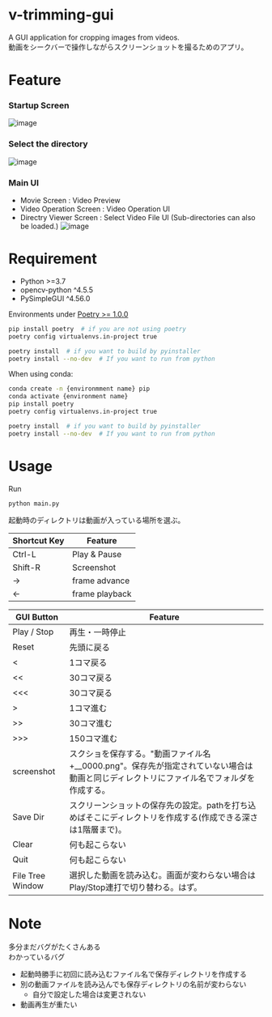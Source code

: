 # v-trimming-gui
A GUI application for cropping images from videos.  
動画をシークバーで操作しながらスクリーンショットを撮るためのアプリ。

# Feature
### Startup Screen
![image](https://user-images.githubusercontent.com/50891743/151005614-809746b5-bb9f-4bf6-a858-78bd60d1c5b7.png)
### Select the directory
![image](https://user-images.githubusercontent.com/50891743/151006562-feb1f06b-2333-4980-b751-518f0f69a9b0.png)
### Main UI
* Movie Screen : Video Preview
* Video Operation Screen : Video Operation UI
* Directry Viewer Screen : Select Video File UI (Sub-directories can also be loaded.)
![image](https://user-images.githubusercontent.com/50891743/151013258-b5bff0bb-3c1e-4e67-b5b2-eaef9abf08ad.png)

# Requirement
* Python >=3.7
* opencv-python ^4.5.5
* PySimpleGUI ^4.56.0

Environments under [Poetry >= 1.0.0](https://python-poetry.org/)
```bash
pip install poetry  # if you are not using poetry
poetry config virtualenvs.in-project true

poetry install  # if you want to build by pyinstaller
poetry install --no-dev  # If you want to run from python
```

When using conda:
```bash
conda create -n {environmment name} pip
conda activate {environment name}
pip install poetry
poetry config virtualenvs.in-project true

poetry install  # if you want to build by pyinstaller
poetry install --no-dev  # If you want to run from python
```

# Usage
Run  
```bash
python main.py
```
起動時のディレクトリは動画が入っている場所を選ぶ。

| Shortcut Key | Feature |
| ------------- | ------------- |
| Ctrl-L  | Play & Pause  |
| Shift-R  | Screenshot  |
| →  | frame advance  |
| ←  | frame playback  |

| GUI Button | Feature |
| ------------- | ------------- |
| Play / Stop  | 再生・一時停止  |
| Reset  | 先頭に戻る  |
| <  | 1コマ戻る  |
| <<  | 30コマ戻る  |
| <<<  | 30コマ戻る  |
| >  | 1コマ進む  |
| >>  | 30コマ進む  |
| >>>  | 150コマ進む  |
| screenshot  | スクショを保存する。"動画ファイル名+__0000.png"。保存先が指定されていない場合は動画と同じディレクトリにファイル名でフォルダを作成する。  |
| Save Dir  | スクリーンショットの保存先の設定。pathを打ち込めばそこにディレクトリを作成する(作成できる深さは1階層まで)。  |
| Clear  | 何も起こらない  |
| Quit  | 何も起こらない  |
| File Tree Window  | 選択した動画を読み込む。画面が変わらない場合はPlay/Stop連打で切り替わる。はず。  |


# Note
多分まだバグがたくさんある  
わかっているバグ
* 起動時勝手に初回に読み込むファイル名で保存ディレクトリを作成する
* 別の動画ファイルを読み込んでも保存ディレクトリの名前が変わらない
  * 自分で設定した場合は変更されない
* 動画再生が重たい
